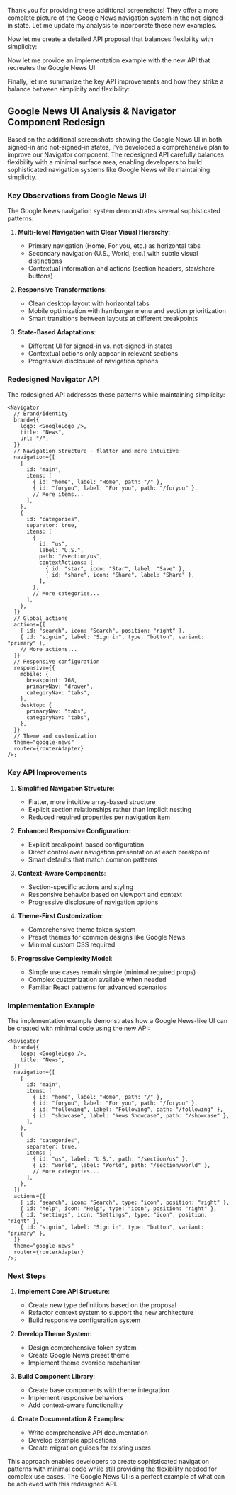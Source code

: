 Thank you for providing these additional screenshots! They offer a more complete
picture of the Google News navigation system in the not-signed-in state. Let me
update my analysis to incorporate these new examples.

Now let me create a detailed API proposal that balances flexibility with
simplicity:

Now let me provide an implementation example with the new API that recreates the
Google News UI:

Finally, let me summarize the key API improvements and how they strike a balance
between simplicity and flexibility:

## Google News UI Analysis & Navigator Component Redesign

Based on the additional screenshots showing the Google News UI in both signed-in
and not-signed-in states, I've developed a comprehensive plan to improve our
Navigator component. The redesigned API carefully balances flexibility with a
minimal surface area, enabling developers to build sophisticated navigation
systems like Google News while maintaining simplicity.

### Key Observations from Google News UI

The Google News navigation system demonstrates several sophisticated patterns:

1. **Multi-level Navigation with Clear Visual Hierarchy**:
   - Primary navigation (Home, For you, etc.) as horizontal tabs
   - Secondary navigation (U.S., World, etc.) with subtle visual distinctions
   - Contextual information and actions (section headers, star/share buttons)

2. **Responsive Transformations**:
   - Clean desktop layout with horizontal tabs
   - Mobile optimization with hamburger menu and section prioritization
   - Smart transitions between layouts at different breakpoints

3. **State-Based Adaptations**:
   - Different UI for signed-in vs. not-signed-in states
   - Contextual actions only appear in relevant sections
   - Progressive disclosure of navigation options

### Redesigned Navigator API

The redesigned API addresses these patterns while maintaining simplicity:

```tsx
<Navigator
  // Brand/identity
  brand={{
    logo: <GoogleLogo />,
    title: "News",
    url: "/",
  }}
  // Navigation structure - flatter and more intuitive
  navigation={[
    {
      id: "main",
      items: [
        { id: "home", label: "Home", path: "/" },
        { id: "foryou", label: "For you", path: "/foryou" },
        // More items...
      ],
    },
    {
      id: "categories",
      separator: true,
      items: [
        {
          id: "us",
          label: "U.S.",
          path: "/section/us",
          contextActions: [
            { id: "star", icon: "Star", label: "Save" },
            { id: "share", icon: "Share", label: "Share" },
          ],
        },
        // More categories...
      ],
    },
  ]}
  // Global actions
  actions={[
    { id: "search", icon: "Search", position: "right" },
    { id: "signin", label: "Sign in", type: "button", variant: "primary" },
    // More actions...
  ]}
  // Responsive configuration
  responsive={{
    mobile: {
      breakpoint: 768,
      primaryNav: "drawer",
      categoryNav: "tabs",
    },
    desktop: {
      primaryNav: "tabs",
      categoryNav: "tabs",
    },
  }}
  // Theme and customization
  theme="google-news"
  router={routerAdapter}
/>;
```

### Key API Improvements

1. **Simplified Navigation Structure**:
   - Flatter, more intuitive array-based structure
   - Explicit section relationships rather than implicit nesting
   - Reduced required properties per navigation item

2. **Enhanced Responsive Configuration**:
   - Explicit breakpoint-based configuration
   - Direct control over navigation presentation at each breakpoint
   - Smart defaults that match common patterns

3. **Context-Aware Components**:
   - Section-specific actions and styling
   - Responsive behavior based on viewport and context
   - Progressive disclosure of navigation options

4. **Theme-First Customization**:
   - Comprehensive theme token system
   - Preset themes for common designs like Google News
   - Minimal custom CSS required

5. **Progressive Complexity Model**:
   - Simple use cases remain simple (minimal required props)
   - Complex customization available when needed
   - Familiar React patterns for advanced scenarios

### Implementation Example

The implementation example demonstrates how a Google News-like UI can be created
with minimal code using the new API:

```tsx
<Navigator
  brand={{
    logo: <GoogleLogo />,
    title: "News",
  }}
  navigation={[
    {
      id: "main",
      items: [
        { id: "home", label: "Home", path: "/" },
        { id: "foryou", label: "For you", path: "/foryou" },
        { id: "following", label: "Following", path: "/following" },
        { id: "showcase", label: "News Showcase", path: "/showcase" },
      ],
    },
    {
      id: "categories",
      separator: true,
      items: [
        { id: "us", label: "U.S.", path: "/section/us" },
        { id: "world", label: "World", path: "/section/world" },
        // More categories...
      ],
    },
  ]}
  actions={[
    { id: "search", icon: "Search", type: "icon", position: "right" },
    { id: "help", icon: "Help", type: "icon", position: "right" },
    { id: "settings", icon: "Settings", type: "icon", position: "right" },
    { id: "signin", label: "Sign in", type: "button", variant: "primary" },
  ]}
  theme="google-news"
  router={routerAdapter}
/>;
```

### Next Steps

1. **Implement Core API Structure**:
   - Create new type definitions based on the proposal
   - Refactor context system to support the new architecture
   - Build responsive configuration system

2. **Develop Theme System**:
   - Design comprehensive token system
   - Create Google News preset theme
   - Implement theme override mechanism

3. **Build Component Library**:
   - Create base components with theme integration
   - Implement responsive behaviors
   - Add context-aware functionality

4. **Create Documentation & Examples**:
   - Write comprehensive API documentation
   - Develop example applications
   - Create migration guides for existing users

This approach enables developers to create sophisticated navigation patterns
with minimal code while still providing the flexibility needed for complex use
cases. The Google News UI is a perfect example of what can be achieved with this
redesigned API.
